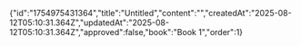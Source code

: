{"id":"1754975431364","title":"Untitled","content":"","createdAt":"2025-08-12T05:10:31.364Z","updatedAt":"2025-08-12T05:10:31.364Z","approved":false,"book":"Book 1","order":1}